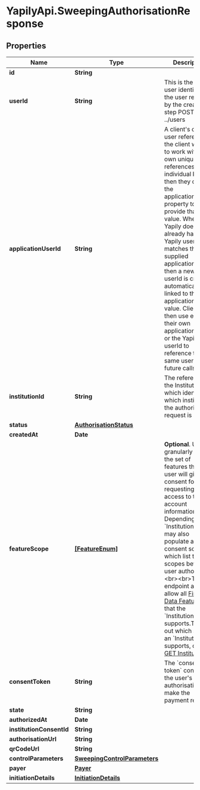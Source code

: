 # YapilyApi.SweepingAuthorisationResponse

## Properties

Name | Type | Description | Notes
------------ | ------------- | ------------- | -------------
**id** | **String** |  | [optional] 
**userId** | **String** | This is the Yapily user identifier for the user returned by the create user step POST ../users | [optional] 
**applicationUserId** | **String** | A client&#39;s own user reference. If the client wants to work with their own unique references for individual PSUs then they can use the applicationUserId property to provide that value. Where Yapily does not already have a Yapily userId that matches the supplied applicationUserId, then a new Yapily userId is created automatically and linked to the applicationUserId value.  Clients can then use either their own applicationUserId or the Yapily userId to reference the same user in future calls. | [optional] 
**institutionId** | **String** | The reference to the Institution which identifies which institution the authorisation request is sent to. | [optional] 
**status** | [**AuthorisationStatus**](AuthorisationStatus.md) |  | [optional] 
**createdAt** | **Date** |  | [optional] 
**featureScope** | [**[FeatureEnum]**](FeatureEnum.md) | __Optional__. Used to granularly specify the set of features that the user will give their consent for when requesting access to their account information. Depending on the &#x60;Institution&#x60;, this may also populate a consent screen which list these scopes before the user authorises.&lt;br&gt;&lt;br&gt;This endpoint accepts allow all [Financial Data Features](/guides/financial-data/features/#feature-list) that the &#x60;Institution&#x60; supports.To find out which scopes an &#x60;Institution&#x60; supports, check [GET Institution](./#get-institution). | [optional] 
**consentToken** | **String** | The &#x60;consent-token&#x60; containing the user&#39;s authorisation to make the payment request. | [optional] 
**state** | **String** |  | [optional] 
**authorizedAt** | **Date** |  | [optional] 
**institutionConsentId** | **String** |  | [optional] 
**authorisationUrl** | **String** |  | [optional] 
**qrCodeUrl** | **String** |  | [optional] 
**controlParameters** | [**SweepingControlParameters**](SweepingControlParameters.md) |  | [optional] 
**payer** | [**Payer**](Payer.md) |  | [optional] 
**initiationDetails** | [**InitiationDetails**](InitiationDetails.md) |  | [optional] 


